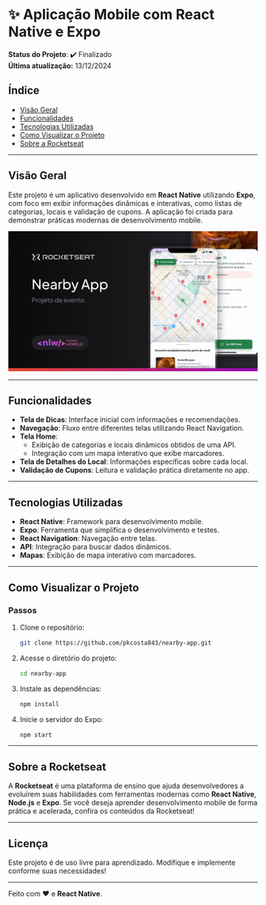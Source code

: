 # ✨ **Aplicação Mobile com React Native e Expo**

**Status do Projeto**: ✔️ Finalizado  
**Última atualização:** 13/12/2024  

## **Índice**
- [Visão Geral](#visão-geral)  
- [Funcionalidades](#funcionalidades)  
- [Tecnologias Utilizadas](#tecnologias-utilizadas)  
- [Como Visualizar o Projeto](#como-visualizar-o-projeto)  
- [Sobre a Rocketseat](#sobre-a-rocketseat)  

---

## **Visão Geral**

Este projeto é um aplicativo desenvolvido em **React Native** utilizando **Expo**, com foco em exibir informações dinâmicas e interativas, como listas de categorias, locais e validação de cupons. A aplicação foi criada para demonstrar práticas modernas de desenvolvimento mobile.  

<img src="./screenshot.jpg" alt="Demonstração" width="600">  

---

## **Funcionalidades**
- **Tela de Dicas**: Interface inicial com informações e recomendações.  
- **Navegação**: Fluxo entre diferentes telas utilizando React Navigation.  
- **Tela Home**:  
  - Exibição de categorias e locais dinâmicos obtidos de uma API.  
  - Integração com um mapa interativo que exibe marcadores.  
- **Tela de Detalhes do Local**: Informações específicas sobre cada local.  
- **Validação de Cupons**: Leitura e validação prática diretamente no app.  

---

## **Tecnologias Utilizadas**
- **React Native**: Framework para desenvolvimento mobile.  
- **Expo**: Ferramenta que simplifica o desenvolvimento e testes.  
- **React Navigation**: Navegação entre telas.  
- **API**: Integração para buscar dados dinâmicos.  
- **Mapas**: Exibição de mapa interativo com marcadores.  

---

## **Como Visualizar o Projeto**

### **Passos**
1. Clone o repositório:  
   ```bash
   git clone https://github.com/pkcosta843/nearby-app.git
   ```
2. Acesse o diretório do projeto:  
   ```bash
   cd nearby-app
   ```
3. Instale as dependências:  
   ```bash
   npm install
   ```
4. Inicie o servidor do Expo:  
   ```bash
   npm start
   ```

---

## **Sobre a Rocketseat**

A **Rocketseat** é uma plataforma de ensino que ajuda desenvolvedores a evoluírem suas habilidades com ferramentas modernas como **React Native**, **Node.js** e **Expo**. Se você deseja aprender desenvolvimento mobile de forma prática e acelerada, confira os conteúdos da Rocketseat!  

---

## **Licença**

Este projeto é de uso livre para aprendizado. Modifique e implemente conforme suas necessidades!  

---
Feito com ❤️ e **React Native**.
